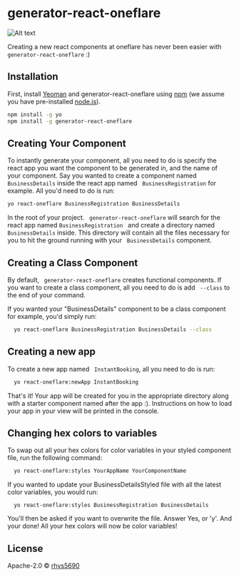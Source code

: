 # generator-react-oneflare

![Alt text](https://i.imgur.com/dkMMrCk.gifv "Optional title")

Creating a new react components at oneflare has never been easier with ```
generator-react-oneflare``` :)

## Installation

First, install [Yeoman](http://yeoman.io) and generator-react-oneflare using [npm](https://www.npmjs.com/) (we assume you have pre-installed [node.js](https://nodejs.org/)).

```bash
npm install -g yo
npm install -g generator-react-oneflare
```

## Creating Your Component

To instantly generate your component, all you need to do is specify the react app you want the component to be generated in, and the name of your component. Say you wanted to create a component named ```
BusinessDetails``` inside the react app named ```
BusinessRegistration``` for example. All you'd need to do is run:
```bash
yo react-oneflare BusinessRegistration BusinessDetails
```
In the root of your project. ```
generator-react-oneflare``` will search for the react app named ```BusinessRegistration
``` and create a directory named ```
BusinessDetails``` inside. This directory will contain all the files necessary for you to hit the ground running with your ```
BusinessDetails``` component.

## Creating a Class Component

By default, ```
generator-react-oneflare``` creates functional components. If you want to create a class component, all you need to do is add ```
--class``` to the end of your command.

If you wanted your "BusinessDetails" component to be a class component for example, you'd simply run:
```bash
  yo react-oneflare BusinessRegistration BusinessDetails --class
```

## Creating a new app

To create a new app named ```
InstantBooking```, all you need to do is run:
```bash
  yo react-oneflare:newApp InstantBooking
```
That's it! Your app will be created for you in the appropriate directory along with a starter component named after the app :).
Instructions on how to load your app in your view will be printed in the console.

## Changing hex colors to variables

To swap out all your hex colors for color variables in your styled component file, run the following command:

```bash
  yo react-oneflare:styles YourAppName YourComponentName
  ```

If you wanted to update your BusinessDetailsStyled file with all the latest color variables, you would run:

```
  yo react-oneflare:styles BusinessRegistration BusinessDetails
```
You'll then be asked if you want to overwrite the file. Answer Yes, or 'y'. And your done! All your hex colors will now be color variables!

## License

Apache-2.0 © [rhys5690]()
